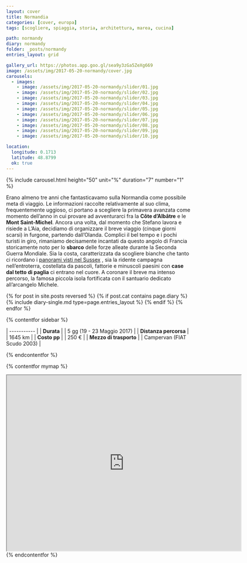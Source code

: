 ```yaml
---
layout: cover
title: Normandia
categories: [cover, europa]
tags: [scogliere, spiaggia, storia, architettura, marea, cucina]

path: normandy
diary: normandy
folder: _posts/normandy
entries_layout: grid

gallery_url: https://photos.app.goo.gl/sea9y3zGa5ZeXg669
image: /assets/img/2017-05-20-normandy/cover.jpg
carousels:
  - images: 
    - image: /assets/img/2017-05-20-normandy/slider/01.jpg
    - image: /assets/img/2017-05-20-normandy/slider/02.jpg
    - image: /assets/img/2017-05-20-normandy/slider/03.jpg
    - image: /assets/img/2017-05-20-normandy/slider/04.jpg
    - image: /assets/img/2017-05-20-normandy/slider/05.jpg
    - image: /assets/img/2017-05-20-normandy/slider/06.jpg
    - image: /assets/img/2017-05-20-normandy/slider/07.jpg
    - image: /assets/img/2017-05-20-normandy/slider/08.jpg
    - image: /assets/img/2017-05-20-normandy/slider/09.jpg
    - image: /assets/img/2017-05-20-normandy/slider/10.jpg

location:
  longitude: 0.1713
  latitude: 48.8799
  ok: true
---
```


{% include carousel.html height="50" unit="%" duration="7" number="1" %}

Erano almeno tre anni che fantasticavamo sulla Normandia come possibile meta di viaggio. Le informazioni raccolte relativamente al suo clima, frequentemente uggioso, ci portano a scegliere la primavera avanzata come momento dell’anno in cui provare ad avventurarci fra la **Côte d’Albâtre** e le **Mont Saint-Michel**. Ancora una volta, dal momento che Stefano lavora e risiede a L’Aia, decidiamo di organizzare il breve viaggio (cinque giorni scarsi) in furgone, partendo dall’Olanda. Complici il bel tempo e i pochi turisti in giro, rimaniamo decisamente incantati da questo angolo di Francia storicamente noto per lo **sbarco** delle forze alleate durante la Seconda Guerra Mondiale. Sia la costa, caratterizzata da scogliere bianche che tanto ci ricordano i [panorami visti nel Sussex](/) , sia la ridente campagna nell’entroterra, costellata da pascoli, fattorie e minuscoli paesini con **case dal tetto di paglia** ci entrano nel cuore. A coronare il breve ma intenso percorso, la famosa piccola isola fortificata con il santuario dedicato all’arcangelo Michele.

<div class="entries-{{ page.entries_layout }}">
  {% for post in site.posts reversed %}
    {% if post.cat contains page.diary %}
      {% include diary-single.md type=page.entries_layout %}
    {% endif %}
  {% endfor %}
</div>

{% contentfor sidebar %}

| ----------- |
| **Durata**      |
| 5 gg (19 - 23 Maggio 2017)   |
| **Distanza percorsa** |
| 1645 km |
| **Costo pp**      |
| 250 €  |
| **Mezzo di trasporto** |
| Campervan (FIAT Scudo 2003) |

{% endcontentfor %}

{% contentfor mymap %}
<iframe src="https://www.google.com/maps/d/embed?mid=1_AWjlxxY_EIkEBez5EtAzE0Qwcw&ehbc=2E312F" width="640" height="480"></iframe>
{% endcontentfor %}
